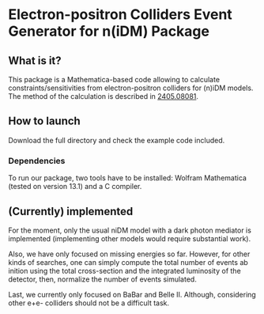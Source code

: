 # Electron-positron Colliders Event Generator for n(iDM) Package

## What is it?

This package is a Mathematica-based code allowing to calculate constraints/sensitivities from electron-positron colliders for (n)iDM models. The method of the calculation is described in [2405.08081](https://arxiv.org/abs/2405.08081). 


## How to launch

Download the full directory and check the example code included.

### Dependencies

To run our package, two tools have to be installed: Wolfram Mathematica (tested on version 13.1) and a C compiler. 


## (Currently) implemented

For the moment, only the usual niDM model with a dark photon mediator is implemented (implementing other models would require substantial work). 

Also, we have only focused on missing energies so far. However, for other kinds of searches, one can simply compute the total number of events ab inition using the total cross-section and the integrated luminosity of the detector, then, normalize the number of events simulated.

Last, we currently only focused on BaBar and Belle II. Although, considering other e+e- colliders should not be a difficult task.
